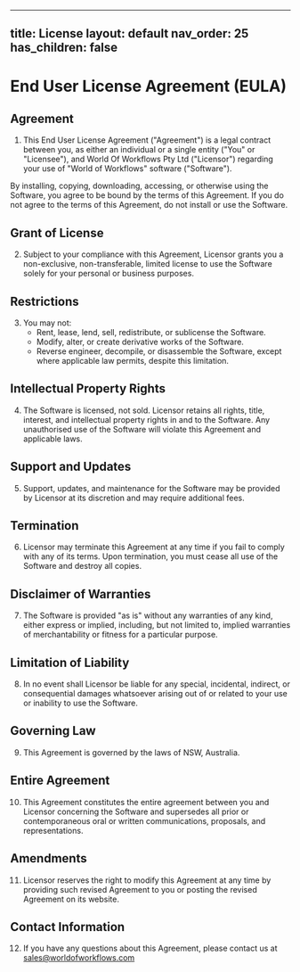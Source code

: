 
---
title: License
layout: default
nav_order: 25
has_children: false
---
# End User License Agreement (EULA)

## Agreement
1. This End User License Agreement ("Agreement") is a legal contract between you, as either an individual or a single entity ("You" or "Licensee"), and World Of Workflows Pty Ltd ("Licensor") regarding your use of "World of Workflows" software ("Software").

By installing, copying, downloading, accessing, or otherwise using the Software, you agree to be bound by the terms of this Agreement. If you do not agree to the terms of this Agreement, do not install or use the Software.

## Grant of License
2. Subject to your compliance with this Agreement, Licensor grants you a non-exclusive, non-transferable, limited license to use the Software solely for your personal or business purposes.

## Restrictions

3. You may not:
    - Rent, lease, lend, sell, redistribute, or sublicense the Software.
    - Modify, alter, or create derivative works of the Software.
    - Reverse engineer, decompile, or disassemble the Software, except where applicable law permits, despite this limitation.

## Intellectual Property Rights

4. The Software is licensed, not sold. Licensor retains all rights, title, interest, and intellectual property rights in and to the Software. Any unauthorised use of the Software will violate this Agreement and applicable laws.

## Support and Updates

5. Support, updates, and maintenance for the Software may be provided by Licensor at its discretion and may require additional fees.

## Termination

6. Licensor may terminate this Agreement at any time if you fail to comply with any of its terms. Upon termination, you must cease all use of the Software and destroy all copies.

## Disclaimer of Warranties

7. The Software is provided "as is" without any warranties of any kind, either express or implied, including, but not limited to, implied warranties of merchantability or fitness for a particular purpose.

## Limitation of Liability
8. In no event shall Licensor be liable for any special, incidental, indirect, or consequential damages whatsoever arising out of or related to your use or inability to use the Software.

## Governing Law
9. This Agreement is governed by the laws of NSW, Australia.

## Entire Agreement
10. This Agreement constitutes the entire agreement between you and Licensor concerning the Software and supersedes all prior or contemporaneous oral or written communications, proposals, and representations.

## Amendments
11. Licensor reserves the right to modify this Agreement at any time by providing such revised Agreement to you or posting the revised Agreement on its website.

## Contact Information
12. If you have any questions about this Agreement, please contact us at [sales@worldofworkflows.com](mailto:sales@worldofworkflows.com)